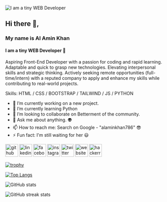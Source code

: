 ![I am a tiny WEB Developer](https://scontent.fdac3-2.fna.fbcdn.net/v/t39.30808-6/406885858_232667716514262_7267733552118087039_n.jpg?_nc_cat=102&ccb=1-7&_nc_sid=3635dc&_nc_eui2=AeF_BWCb85AwRfhqURej8pQ-TesI-2f8O-pN6wj7Z_w76rPSm2K95lnQCYI3OE41IH9dZviO7LCZipOVpyZZWZuP&_nc_ohc=kvw_rqSddF0AX8c3YlB&_nc_zt=23&_nc_ht=scontent.fdac3-2.fna&oh=00_AfCpH0pucTGpo2aeHflNdLqxuMiTWOCIN-wGZXlxvDXqEg&oe=656F6DD1)

## Hi there 👋, 
### My name is Al Amin Khan
#### I am a tiny WEB Developer 🥰

Aspiring Front-End Developer with a passion for coding and rapid learning. Adaptable and quick to grasp new technologies. Elevating interpersonal skills and strategic thinking. Actively seeking remote opportunities (full-time/intern) with a reputed company to apply and enhance my skills while contributing to real-world projects.

Skills: HTML / CSS / BOOTSTRAP / TAILWIND / JS / PYTHON 

- 🔭 I’m currently working on a new project. 
- 🌱 I’m currently learning Python 
- 👯 I’m looking to collaborate on Betterment of the community. 
- 💬 Ask me about anything. 👽 
- 📫 How to reach me: Search on Google - "alaminkhan786" 😎 
- ⚡ Fun fact: I'm still waiting for her 😃 


[<img src='https://cdn.jsdelivr.net/npm/simple-icons@3.0.1/icons/github.svg' alt='github' height='40'>](https://github.com/alaminkhan786)  [<img src='https://cdn.jsdelivr.net/npm/simple-icons@3.0.1/icons/linkedin.svg' alt='linkedin' height='40'>](https://www.linkedin.com/in/alaminkhan786/)  [<img src='https://cdn.jsdelivr.net/npm/simple-icons@3.0.1/icons/facebook.svg' alt='facebook' height='40'>](https://www.facebook.com/alaminkhan10219)  [<img src='https://cdn.jsdelivr.net/npm/simple-icons@3.0.1/icons/instagram.svg' alt='instagram' height='40'>](https://www.instagram.com/alaminkhan__786/)  [<img src='https://cdn.jsdelivr.net/npm/simple-icons@3.0.1/icons/twitter.svg' alt='twitter' height='40'>](https://twitter.com/alaminkhan_786)  [<img src='https://cdn.jsdelivr.net/npm/simple-icons@3.0.1/icons/icloud.svg' alt='website' height='40'>](https://buzzspotwide.blogspot.com/)  [<img src='https://cdn.jsdelivr.net/npm/simple-icons@3.0.1/icons/hackerrank.svg' alt='hackerrank' height='40'>](https://www.hackerrank.com/profile/alaminkhan786)  

[![trophy](https://github-profile-trophy.vercel.app/?username=alaminkhan786)](https://github.com/ryo-ma/github-profile-trophy)

[![Top Langs](https://github-readme-stats.vercel.app/api/top-langs/?username=alaminkhan786)](https://github.com/anuraghazra/github-readme-stats)

![GitHub stats](https://github-readme-stats.vercel.app/api?username=alaminkhan786&show_icons=true)  

![GitHub streak stats](https://streak-stats.demolab.com/?user=alaminkhan786)  

